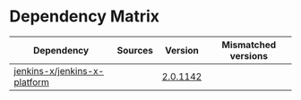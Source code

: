 # Dependency Matrix

Dependency | Sources | Version | Mismatched versions
---------- | ------- | ------- | -------------------
[jenkins-x/jenkins-x-platform](https://github.com/jenkins-x/jenkins-x-platform.git) |  | [2.0.1142](https://github.com/jenkins-x/jenkins-x-platform/releases/tag/v2.0.1142) | 
